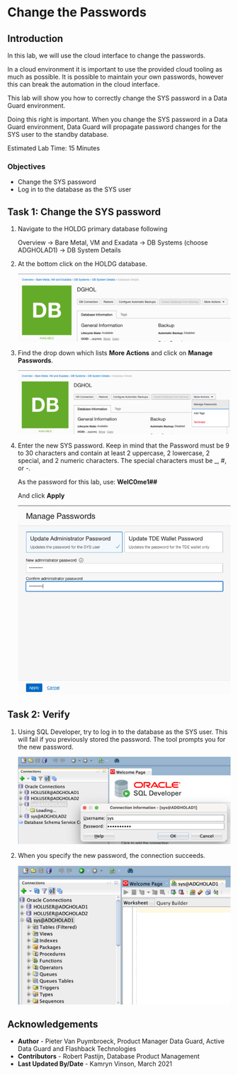 # Change the Passwords

## Introduction

In this lab, we will use the cloud interface to change the passwords.

In a cloud environment it is important to use the provided cloud tooling as much as possible. It is possible to maintain your own passwords, however this can break the automation in the cloud interface.

This lab will show you how to correctly change the SYS password in a Data Guard environment.

Doing this right is important. When you change the SYS password in a Data Guard environment, Data Guard will propagate password changes for the SYS user to the standby database.

Estimated Lab Time: 15 Minutes

### Objectives
- Change the SYS password
- Log in to the database as the SYS user

## Task 1: Change the SYS password

1. Navigate to the HOLDG primary database following

    Overview
    -> Bare Metal, VM and Exadata
    -> DB Systems (choose ADGHOLAD1)
    -> DB System Details

2. At the bottom click on the HOLDG database.

    ![](./images/sys-01.png)

3. Find the drop down which lists **More Actions** and click on **Manage Passwords**.

    ![](./images/sys-02.png)

4. Enter the new SYS password. Keep in mind that the Password must be 9 to 30 characters and contain at least 2 uppercase, 2 lowercase, 2 special, and 2 numeric characters. The special characters must be _, #, or -.

    As the password for this lab, use: **WelC0me1##**

    And click **Apply**

    ![](./images/sys-03.png)

## Task 2: Verify

1. Using SQL Developer, try to log in to the database as the SYS user. This will fail if you previously stored the password. The tool prompts you for the new password.

    ![](./images/sys-04.png)

2. When you specify the new password, the connection succeeds.

    ![](./images/sys-05.png)


## Acknowledgements

- **Author** - Pieter Van Puymbroeck, Product Manager Data Guard, Active Data Guard and Flashback Technologies
- **Contributors** - Robert Pastijn, Database Product Management
- **Last Updated By/Date** -  Kamryn Vinson, March 2021
